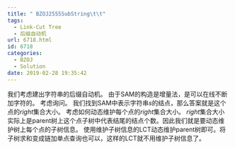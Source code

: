 ```yaml
---
title: " BZOJ2555SubString\t\t"
tags:
  - Link-Cut Tree
  - 后缀自动机
url: 6718.html
id: 6718
categories:
  - BZOJ
  - Solution
date: 2019-02-28 19:35:42
---
```


我们考虑建出字符串的后缀自动机。 由于SAM的构造是增量法，是可以在线不断加字符的。 考虑询问。 我们找到SAM中表示字符串$s$的结点，那么答案就是这个点的$right$集合大小。 考虑如何动态维护每个点的$right$集合大小。 $right$集合大小实际上是parent树上这个点子树中代表结尾的结点个数。因此我们就是要动态维护树上每个点的子树信息。 使用维护子树信息的LCT动态维护parent树即可。将子树求和变成链加单点查询也可以，这样的LCT就不用维护子树信息了。